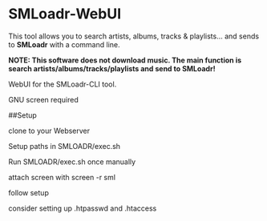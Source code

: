 # SMLoadr-WebUI

This tool allows you to search artists, albums, tracks & playlists... and sends to **SMLoadr** with a command line.  

**NOTE:
This software does not download music. The main function is search artists/albums/tracks/playlists and send to SMLoadr!**  

WebUI for the SMLoadr-CLI tool.

GNU screen required

##Setup

clone to your Webserver

Setup paths in SMLOADR/exec.sh

Run SMLOADR/exec.sh once manually

attach screen with screen -r sml

follow setup


consider setting up .htpasswd and .htaccess
